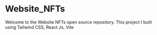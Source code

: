# Website_NFTs

Welcome to the Website NFTs open source repository. This project I built using Tailwind CSS, React Js, Vite

